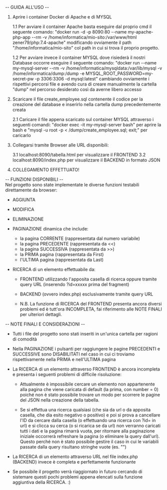 -- GUIDA ALL'USO --
1. Aprire i container Docker di Apache e di MYSQL

    1.1 Per avviare il container Apache basta eseguire dal proprio cmd il seguente comando: "docker run -d -p 8090:80 --name my-apache-php-app --rm  -v /home/informatica/mio-sito:/var/www/html zener79/php:7.4-apache" modificando ovviamente il path "/home/informatica/mio-sito" col path in cui si trova il proprio progetto.

    1.2 Per avviare invece il container MYSQL dove risiederà il nostri Database occorre eseguire il seguente comando:
    "docker run --name my-mysql-server --rm -v /home/informatica/mysqldata:/var/lib/mysql -v /home/informatica/dump:/dump -e MYSQL_ROOT_PASSWORD=my-secret-pw -p 3306:3306 -d mysql:latest" cambiando ovviamente i rispettivi percorsi file e avendo cura di creare manualmente la cartella "dump" nel percorso desiderato così da averne libero accesso

2. Scaricare il file create_employee.sql contenente il codice per la creazione del database e inserirlo nella cartella dump precedentemente creata
    
    2.1 Caricare il file appena scaricato sul container MYSQL attraverso i seguenti comandi:
    "docker exec -it my-mysql-server bash" per aprire la bash e "mysql -u root -p < /dump/create_employee.sql; exit;" per caricarlo

3. Collegarsi tramite Browser alle URL disponibili:
    
    3.1 localhost:8090/tabella.html per visualizzare il FRONTEND
    3.2 localhost:8090/index.php per visualizzare il BACKEND in formato JSON

4. COLLEGAMENTO EFFETTUATO!



-- FUNZIONI DISPONIBILI --  
Nel progetto sono state implementate le diverse funzioni testabili direttamente da browser:

- AGGIUNTA
- MODIFICA
- ELIMINAZIONE
- PAGINAZIONE dinamica che include:
    - la pagina CORRENTE (rappresentata dal numero variabile)
    - la pagina PRECEDENTE (rappresentata da <<)
    - la pagina SUCCESSIVA (rappresentata da >>)
    - la PRIMA pagina (rappresentata da First)
    - l'ULTIMA pagina (rappresentata da Last)

- RICERCA di un elemento effettuabile da:
    - FRONTEND utilizzando l'apposita casella di ricerca oppure tramite query URL (inserendo ?id=xxxxx prima del fragment)
    - BACKEND (ovvero index.php) esclusivamente tramite query URL

    - N.B. La funzione di RICERCA del FRONTEND presenta ancora diversi problemi ed è tutt'ora INCOMPLETA, fai riferimento alle NOTE FINALI per ulteriori dettagli.



-- NOTE FINALI E CONSIDERAZIONI --

- Tutti i file del progetto sono stati inseriti in un'unica cartella per ragioni di comodità

- Nella PAGINAZIONE i pulsanti per raggiungere le pagine PRECEDENTI e SUCCESSIVE sono DISABILITATI nel caso in cui ci troviamo rispettivamente nella PRIMA e nell'ULTIMA pagina

- La RICERCA di un elemento attraverso FRONTEND è ancora incompleta e presenta i seguenti problemi di difficile risoluzione:

    - Attualmente è impossibile cercare un elemento non appartenente alla pagina che viene caricata di default (la prima, con number = 0) poiché non è stato possibile trovare un modo per scorrere le pagine del JSON nella creazione della tabella.

    - Se si effettua una ricerca qualsiasi (che sia da url o da apposita casella, che dia esito negativo o positivo) e poi si prova a cancellare l'ID da cercare dalla casella (o effettuando una ricerca con ?id= in url) e si clicca su cerca (o si ricarica se da url) non verranno caricati tutti i dati e la pagina rimarrà vuota, per ritornare alla paginazione iniziale occorrerà refreshare la pagina (o eliminare la query dall'url). Questo perché non è stato possibile gestire il caso in cui le variabili passate dalla query risultano stringhe vuote (es. "")

- La RICERCA di un elemento attraverso URL nel file index.php (BACKEND) invece è completa e perfettamente funzionante

- Se possibile il progetto verrà riaggiornato in futuro cercando di sistemare questi pochi problemi appena elencati sulla funzione aggiuntiva della RICERCA. :)
